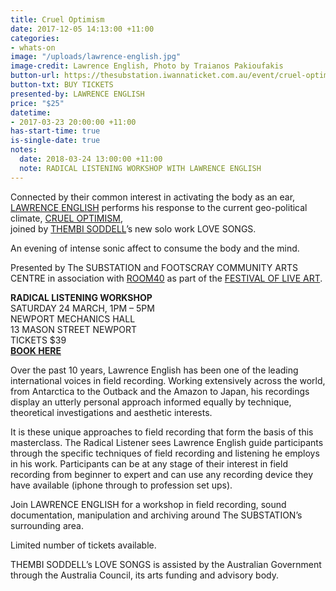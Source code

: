 ```yaml
---
title: Cruel Optimism
date: 2017-12-05 14:13:00 +11:00
categories:
- whats-on
image: "/uploads/lawrence-english.jpg"
image-credit: Lawrence English, Photo by Traianos Pakioufakis
button-url: https://thesubstation.iwannaticket.com.au/event/cruel-optimism-MTQzNTc
button-txt: BUY TICKETS
presented-by: LAWRENCE ENGLISH
price: "$25"
datetime:
- 2017-03-23 20:00:00 +11:00
has-start-time: true
is-single-date: true
notes:
  date: 2018-03-24 13:00:00 +11:00
  note: RADICAL LISTENING WORKSHOP WITH LAWRENCE ENGLISH
---
```


Connected by their common interest in activating the body as an ear, [LAWRENCE ENGLISH](http://www.lawrenceenglish.com/) performs his response to the current geo-political climate, [CRUEL OPTIMISM](https://lawrenceenglish.bandcamp.com/album/cruel-optimism), <br>
joined by [THEMBI SODDELL](http://thembisoddell.com/)’s new solo work LOVE SONGS. 

An evening of intense sonic affect to consume the body and the mind.

Presented by The SUBSTATION and FOOTSCRAY COMMUNITY ARTS CENTRE in association with [ROOM40](http://room40.org/) as part of the [FESTIVAL OF LIVE ART](http://fola.com.au/).

**RADICAL LISTENING WORKSHOP** <br>
SATURDAY 24 MARCH, 1PM – 5PM <br>
NEWPORT MECHANICS HALL <br>
13 MASON STREET NEWPORT <br>
TICKETS $39 <br> [**BOOK HERE**](https://thesubstation.iwannaticket.com.au/event/radical-listening-workshop-MTQzNTg)

Over the past 10 years, Lawrence English has been one of the leading international voices in field recording. Working extensively across the world, from Antarctica to the Outback and the Amazon to Japan, his recordings display an utterly personal approach informed equally by technique,
theoretical investigations and aesthetic interests.

It is these unique approaches to field recording that form the basis of this masterclass. The Radical Listener sees Lawrence English guide participants through the specific techniques of field recording and listening he employs in his work. Participants can be at any stage of their interest in field recording from beginner to expert and can use any recording device they have
available (iphone through to profession set ups).

Join LAWRENCE ENGLISH for a workshop in field recording, sound documentation, manipulation and archiving around The SUBSTATION’s surrounding area. 

Limited number of tickets available.

THEMBI SODDELL’s LOVE SONGS is assisted by the Australian Government through the Australia Council, its arts funding and advisory body.